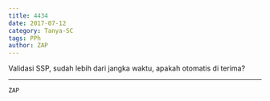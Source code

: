 ```yaml
---
title: 4434
date: 2017-07-12
category: Tanya-SC
tags: PPh
author: ZAP
---
```


Validasi SSP, sudah lebih dari jangka waktu, apakah otomatis di terima?

---



`ZAP`
